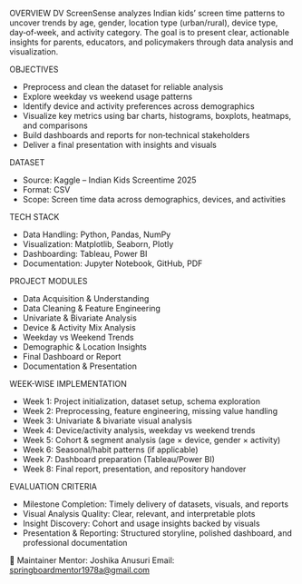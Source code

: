 OVERVIEW
 DV ScreenSense analyzes Indian kids’ screen time patterns to uncover trends by age, gender, location type (urban/rural), device type, day‑of‑week, and activity category.
 The goal is to present clear, actionable insights for parents, educators, and policymakers through data analysis and visualization.

OBJECTIVES
- Preprocess and clean the dataset for reliable analysis
- Explore weekday vs weekend usage patterns
- Identify device and activity preferences across demographics
- Visualize key metrics using bar charts, histograms, boxplots, heatmaps, and comparisons
- Build dashboards and reports for non‑technical stakeholders
- Deliver a final presentation with insights and visuals

DATASET
- Source: Kaggle – Indian Kids Screentime 2025
- Format: CSV
- Scope: Screen time data across demographics, devices, and activities

TECH STACK
- Data Handling: Python, Pandas, NumPy
- Visualization: Matplotlib, Seaborn, Plotly
- Dashboarding: Tableau, Power BI
- Documentation: Jupyter Notebook, GitHub, PDF

PROJECT MODULES
- Data Acquisition & Understanding
- Data Cleaning & Feature Engineering
- Univariate & Bivariate Analysis
- Device & Activity Mix Analysis
- Weekday vs Weekend Trends
- Demographic & Location Insights
- Final Dashboard or Report
- Documentation & Presentation

WEEK-WISE IMPLEMENTATION
- Week 1: Project initialization, dataset setup, schema exploration
- Week 2: Preprocessing, feature engineering, missing value handling
- Week 3: Univariate & bivariate visual analysis
- Week 4: Device/activity analysis, weekday vs weekend trends
- Week 5: Cohort & segment analysis (age × device, gender × activity)
- Week 6: Seasonal/habit patterns (if applicable)
- Week 7: Dashboard preparation (Tableau/Power BI)
- Week 8: Final report, presentation, and repository handover

EVALUATION CRITERIA
- Milestone Completion: Timely delivery of datasets, visuals, and reports
- Visual Analysis Quality: Clear, relevant, and interpretable plots
- Insight Discovery: Cohort and usage insights backed by visuals
- Presentation & Reporting: Structured storyline, polished dashboard, and professional documentation

👥 Maintainer
Mentor: Joshika Anusuri
Email: springboardmentor1978a@gmail.com
